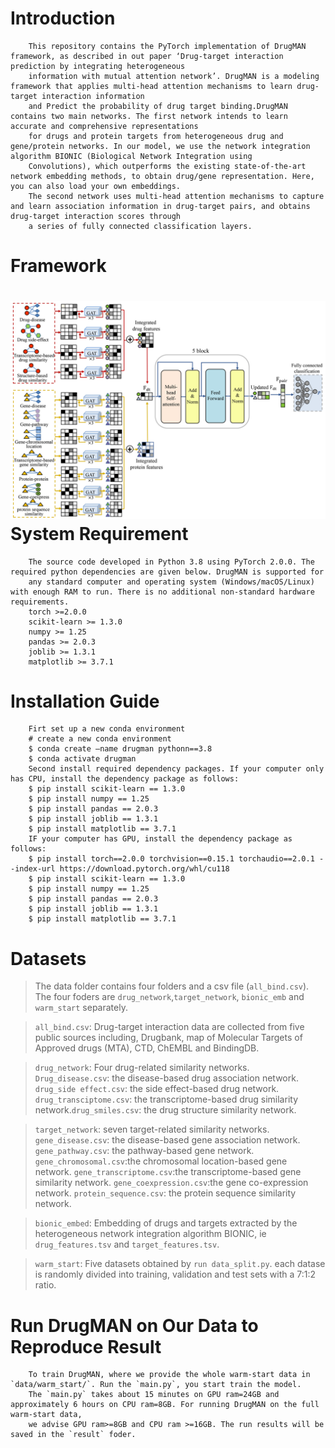 Introduction
====
        This repository contains the PyTorch implementation of DrugMAN framework, as described in out paper ‘Drug-target interaction prediction by integrating heterogeneous 
        information with mutual attention network’. DrugMAN is a modeling framework that applies multi-head attention mechanisms to learn drug-target interaction information 
        and Predict the probability of drug target binding.DrugMAN contains two main networks. The first network intends to learn accurate and comprehensive representations 
        for drugs and protein targets from heterogeneous drug and gene/protein networks. In our model, we use the network integration algorithm BIONIC (Biological Network Integration using 
        Convolutions), which outperforms the existing state-of-the-art network embedding methods, to obtain drug/gene representation. Here, you can also load your own embeddings. 
        The second network uses multi-head attention mechanisms to capture and learn association information in drug-target pairs, and obtains drug-target interaction scores through 
        a series of fully connected classification layers.
Framework
====
![image](https://github.com/lipi12q/DrugMAN/blob/main/%7FDrugMAN_framework.jpg) 
System Requirement
====
        The source code developed in Python 3.8 using PyTorch 2.0.0. The required python dependencies are given below. DrugMAN is supported for 
        any standard computer and operating system (Windows/macOS/Linux) with enough RAM to run. There is no additional non-standard hardware requirements.
        torch >=2.0.0
        scikit-learn >= 1.3.0
        numpy >= 1.25
        pandas >= 2.0.3
        joblib >= 1.3.1
        matplotlib >= 3.7.1
Installation Guide
====
        Firt set up a new conda environment
        # create a new conda environment
        $ conda create –name drugman pythonn==3.8
        $ conda activate drugman
        Second install required dependency packages. If your computer only has CPU, install the dependency package as follows:
        $ pip install scikit-learn == 1.3.0
        $ pip install numpy == 1.25
        $ pip install pandas == 2.0.3
        $ pip install joblib == 1.3.1
        $ pip install matplotlib == 3.7.1
        IF your computer has GPU, install the dependency package as follows:
        $ pip install torch==2.0.0 torchvision==0.15.1 torchaudio==2.0.1 --index-url https://download.pytorch.org/whl/cu118
        $ pip install scikit-learn == 1.3.0
        $ pip install numpy == 1.25
        $ pip install pandas == 2.0.3
        $ pip install joblib == 1.3.1
        $ pip install matplotlib == 3.7.1
Datasets
====
>The data folder contains four folders and a csv file (`all_bind.csv`). The four foders are `drug_network`,`target_network`, `bionic_emb` and `warm_start` separately.

>`all_bind.csv`:  Drug-target interaction data are collected from five public sources including, Drugbank, map of Molecular Targets of Approved drugs (MTA), CTD, ChEMBL and BindingDB.

> `drug_network`: Four drug-related similarity networks. `Drug_disease.csv`: the disease-based drug association network. `drug_side effect.csv`: the side effect-based drug network. `drug_transciptome.csv`: the transcriptome-based drug similarity
>network.`drug_smiles.csv`: the drug structure similarity network.

>`target_network`: seven target-related similarity networks. `gene_disease.csv`: the disease-based gene association network.
>`gene_pathway.csv`: the pathway-based gene network. `gene_chromosomal.csv`:the chromosomal location-based gene network.
>`gene_transcriptome.csv`:the transcriptome-based gene similarity network. `gene_coexpression.csv`:the gene co-expression network.
>`protein_sequence.csv`: the protein sequence similarity network.

>`bionic_embed`: Embedding of drugs and targets extracted by the heterogeneous network integration algorithm BIONIC, ie `drug_features.tsv` and `target_features.tsv`. 

>`warm_start`: Five datasets obtained by `run data_split.py`. each datase is randomly divided into training, validation and test sets with a 7:1:2 ratio.

Run DrugMAN on Our Data to Reproduce Result
====
        To train DrugMAN, where we provide the whole warm-start data in `data/warm_start/`. Run the `main.py`, you start train the model. 
        The `main.py` takes about 15 minutes on GPU ram=24GB and approximately 6 hours on CPU ram=8GB. For running DrugMAN on the full warm-start data,
        we advise GPU ram>=8GB and CPU ram >=16GB. The run results will be saved in the `result` foder. 






        
